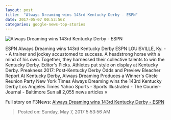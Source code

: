 ```yaml
---
layout: post
title:  "Always Dreaming wins 143rd Kentucky Derby - ESPN"
date: 2017-05-07 00:53:56Z
categories: google-news-top-stories
---
```


![Always Dreaming wins 143rd Kentucky Derby - ESPN](http://a1.espncdn.com/combiner/i?img=%2Fphoto%2F2017%2F0506%2Fr207298_1296x729_16%2D9.jpg)

ESPN Always Dreaming wins 143rd Kentucky Derby ESPN LOUISVILLE, Ky. -- A trainer and jockey accustomed to success. A headstrong horse with a mind of his own. Together, they harnessed their collective talents to win the Kentucky Derby. Editor's Picks. Athletes put style on display at Kentucky Derby. Preakness 2017: Post-Kentucky Derby Odds and Preview Bleacher Report At Kentucky Derby, Always Dreaming Produces a Winner's Circle Reunion Party New York Times Always Dreaming wins the 143rd Kentucky Derby Los Angeles Times Yahoo Sports - Sports Illustrated - The Courier-Journal - Baltimore Sun all 2,055 news articles »


Full story on F3News: [Always Dreaming wins 143rd Kentucky Derby - ESPN](http://www.f3nws.com/n/NKxPCH)

> Posted on: Sunday, May 7, 2017 5:53:56 AM
